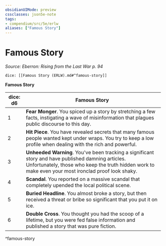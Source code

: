 ```yaml
---
obsidianUIMode: preview
cssclasses: json5e-note
tags:
- compendium/src/5e/erlw
aliases: ["Famous Story"]
---
```

# Famous Story
*Source: Eberron: Rising from the Last War p. 94* 

`dice: [[Famous Story (ERLW).md#^famous-story]]`

**Famous Story**

| dice: d6 | Famous Story |
|----------|--------------|
| 1 | **Fear Monger**. You spiced up a story by stretching a few facts, instigating a wave of misinformation that plagues public discourse to this day. |
| 2 | **Hit Piece**. You have revealed secrets that many famous people wanted kept under wraps. You try to keep a low profile when dealing with the rich and powerful. |
| 3 | **Unheeded Warning**. You've been tracking a significant story and have published damning articles. Unfortunately, those who keep the truth hidden work to make even your most ironclad proof look shaky. |
| 4 | **Scandal**. You reported on a massive scandal that completely upended the local political scene. |
| 5 | **Buried Headline**. You almost broke a story, but then received a threat or bribe so significant that you put it on ice. |
| 6 | **Double Cross**. You thought you had the scoop of a lifetime, but you were fed false information and published a story that was pure fiction. |
^famous-story